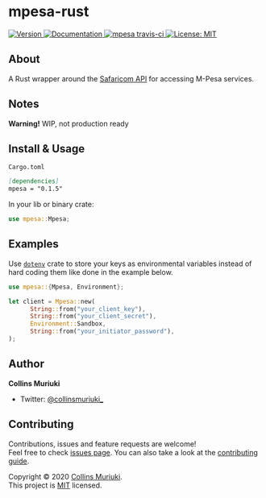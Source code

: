 # mpesa-rust
<p>
   <a href="https://crates.io/crates/mpesa" target="_blank">
     <img alt="Version" src="https://img.shields.io/crates/v/mpesa" />
   </a>
  <a href="https://docs.rs/mpesa" target="_blank">
    <img alt="Documentation" src="https://docs.rs/mpesa/badge.svg" />
  </a>
  <a href="https://travis-ci.com/collinsmuriuki/mpesa-rust" target="_blank">
      <img alt="mpesa travis-ci" src="https://travis-ci.com/collinsmuriuki/mpesa-rust.svg?branch=master" />
   </a>
  <a href="LICENSE" target="_blank">
    <img alt="License: MIT" src="https://img.shields.io/badge/License-MIT-yellow.svg" />
  </a>
</p>

## About

A Rust wrapper around the [Safaricom API](https://developer.safaricom.co.ke/docs?shell#introduction) for accessing M-Pesa services.

## Notes
 **Warning!** WIP, not production ready

## Install & Usage
`Cargo.toml`

```md
[dependencies]
mpesa = "0.1.5"
```

In your lib or binary crate:
```rs
use mpesa::Mpesa;
```

## Examples

Use [`dotenv`](https://docs.rs/dotenv/0.15.0/dotenv/fn.dotenv.html) crate to store your keys as environmental variables instead of hard coding them like done in the example below.

```rs
use mpesa::{Mpesa, Environment};

let client = Mpesa::new(
      String::from("your_client_key"),
      String::from("your_client_secret"),
      Environment::Sandbox,
      String::from("your_initiator_password"),
);
```

## Author

**Collins Muriuki**

* Twitter: [@collinsmuriuki\_](https://twitter.com/collinsmuriuki_)

## Contributing

Contributions, issues and feature requests are welcome!<br />Feel free to check [issues page](https://github.com/collinsmuriuki/mpesa-rust/issues). You can also take a look at the [contributing guide](CONTRIBUTING.md).

Copyright © 2020 [Collins Muriuki](https://github.com/collinsmuriuki).<br />
This project is [MIT](LICENSE) licensed.